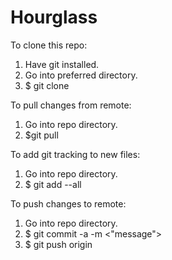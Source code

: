 # Hourglass

To clone this repo:

1. Have git installed.
2. Go into preferred directory. 
3. $ git clone <URL>

To pull changes from remote:

1. Go into repo directory.
2. $git pull

To add git tracking to new files:

1. Go into repo directory.
2. $ git add --all

To push changes to remote:

1. Go into repo directory.
2. $ git commit -a -m <"message">
3. $ git push origin <branch>

